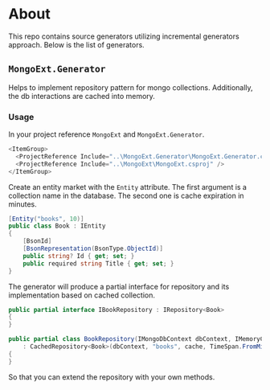 # About

This repo contains source generators utilizing incremental generators approach. 
Below is the list of generators.

## `MongoExt.Generator`

Helps to implement repository pattern for mongo collections. Additionally, the db interactions are cached into memory.

### Usage

In your project reference `MongoExt` and `MongoExt.Generator`.

```c#
<ItemGroup>
  <ProjectReference Include="..\MongoExt.Generator\MongoExt.Generator.csproj" OutputItemType="Analyzer" ReferenceOutputAssembly="false" />
  <ProjectReference Include="..\MongoExt\MongoExt.csproj" />
</ItemGroup>
```

Create an entity market with the `Entity` attribute. The first argument is a collection name in the database. The second one is cache expiration in minutes.

```c#
[Entity("books", 10)]
public class Book : IEntity
{
    [BsonId]
    [BsonRepresentation(BsonType.ObjectId)]
    public string? Id { get; set; }
    public required string Title { get; set; }
}
```

The generator will produce a partial interface for repository and its implementation based on cached collection.

```c#
public partial interface IBookRepository : IRepository<Book>
{
}
```

```c#
public partial class BookRepository(IMongoDbContext dbContext, IMemoryCache cache) 
    : CachedRepository<Book>(dbContext, "books", cache, TimeSpan.FromMinutes(10)), IBookRepository
{
}
```

So that you can extend the repository with your own methods.
